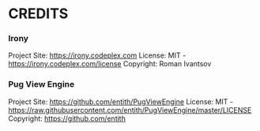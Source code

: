 # CREDITS

### Irony
Project Site: https://irony.codeplex.com
License: MIT - https://irony.codeplex.com/license
Copyright: Roman Ivantsov

### Pug View Engine
Project Site: https://github.com/entith/PugViewEngine
License: MIT - https://raw.githubusercontent.com/entith/PugViewEngine/master/LICENSE
Copyright: https://github.com/entith